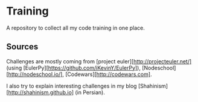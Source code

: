 Training
========
A repository to collect all my code training in one place.

Sources
-------
Challenges are mostly coming from [project euler][http://projecteuler.net/] (using [EulerPy][https://github.com/iKevinY/EulerPy]), [Nodeschool][http://nodeschool.io/], [Codewars][http://codewars.com].

I also try to explain interesting challenges in my blog [Shahinism][http://shahinism.github.io] (in Persian).
